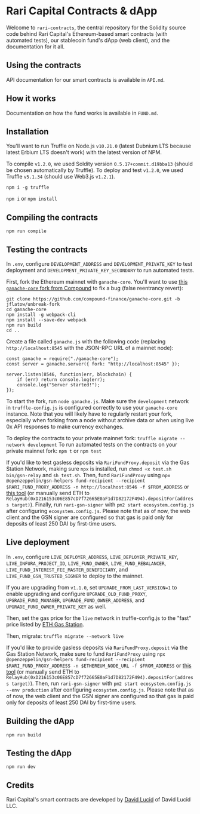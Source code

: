 # Rari Capital Contracts & dApp

Welcome to `rari-contracts`, the central repository for the Solidity source code behind Rari Capital's Ethereum-based smart contracts (with automated tests), our stablecoin fund's dApp (web client), and the documentation for it all.

## Using the contracts

API documentation for our smart contracts is available in `API.md`.

## How it works

Documentation on how the fund works is available in `FUND.md`.

## Installation

You'll want to run Truffle on Node.js `v10.21.0` (latest Dubnium LTS because latest Erbium LTS doesn't work) with the latest version of NPM.

To compile `v1.2.0`, we used Soldity version `0.5.17+commit.d19bba13` (should be chosen automatically by Truffle). To deploy and test `v1.2.0`, we used Truffle `v5.1.34` (should use Web3.js `v1.2.1`).

`npm i -g truffle`

`npm i` or `npm install`

## Compiling the contracts

`npm run compile`

## Testing the contracts

In `.env`, configure `DEVELOPMENT_ADDRESS` and `DEVELOPMENT_PRIVATE_KEY` to test deployment and `DEVELOPMENT_PRIVATE_KEY_SECONDARY` to run automated tests.

First, fork the Ethereum mainnet with `ganache-core`. You'll want to use [this `ganache-core` fork from Compound](https://github.com/compound-finance/ganache-core/tree/jflatow/unbreak-fork) to fix a bug (false reentrancy revert):

    git clone https://github.com/compound-finance/ganache-core.git -b jflatow/unbreak-fork
    cd ganache-core
    npm install -g webpack-cli
    npm install --save-dev webpack
    npm run build
    cd ..

Create a file called `ganache.js` with the following code (replacing `http://localhost:8545` with the JSON-RPC URL of a mainnet node):

    const ganache = require("./ganache-core");
    const server = ganache.server({ fork: "http://localhost:8545" });

    server.listen(8546, function(err, blockchain) {
        if (err) return console.log(err);
        console.log("Server started!");
    });

To start the fork, run `node ganache.js`. Make sure the `development` network in `truffle-config.js` is configured correctly to use your `ganache-core` instance. Note that you will likely have to regularly restart your fork, especially when forking from a node without archive data or when using live 0x API responses to make currency exchanges.

To deploy the contracts to your private mainnet fork: `truffle migrate --network development`
To run automated tests on the contracts on your private mainnet fork: `npm t` or `npm test`

If you'd like to test gasless deposits via `RariFundProxy.deposit` via the Gas Station Network, making sure `npx` is installed, run `chmod +x test.sh bin/gsn-relay` and `sh test.sh`. Then, fund `RariFundProxy` using `npx @openzeppelin/gsn-helpers fund-recipient --recipient $RARI_FUND_PROXY_ADDRESS -n http://localhost:8546 -f $FROM_ADDRESS` or [this tool](https://www.opengsn.org/recipients) (or manually send ETH to `RelayHub(0xD216153c06E857cD7f72665E0aF1d7D82172F494).depositFor(address target)`). Finally, run `rari-gsn-signer` with `pm2 start ecosystem.config.js` after configuring `ecosystem.config.js`. Please note that as of now, the web client and the GSN signer are configured so that gas is paid only for deposits of least 250 DAI by first-time users.

## Live deployment

In `.env`, configure `LIVE_DEPLOYER_ADDRESS`, `LIVE_DEPLOYER_PRIVATE_KEY`, `LIVE_INFURA_PROJECT_ID`, `LIVE_FUND_OWNER`, `LIVE_FUND_REBALANCER`, `LIVE_FUND_INTEREST_FEE_MASTER_BENEFICIARY`, and `LIVE_FUND_GSN_TRUSTED_SIGNER` to deploy to the mainnet.

If you are upgrading from `v1.1.0`, set `UPGRADE_FROM_LAST_VERSION=1` to enable upgrading and configure `UPGRADE_OLD_FUND_PROXY`, `UPGRADE_FUND_MANAGER`, `UPGRADE_FUND_OWNER_ADDRESS`, and `UPGRADE_FUND_OWNER_PRIVATE_KEY` as well.

Then, set the gas price for the `live` network in truffle-config.js to the "fast" price listed by [ETH Gas Station](https://www.ethgasstation.info/).

Then, migrate: `truffle migrate --network live`

If you'd like to provide gasless deposits via `RariFundProxy.deposit` via the Gas Station Network, make sure to fund `RariFundProxy` using `npx @openzeppelin/gsn-helpers fund-recipient --recipient $RARI_FUND_PROXY_ADDRESS -n $ETHEREUM_NODE_URL -f $FROM_ADDRESS` or [this tool](https://www.opengsn.org/recipients) (or manually send ETH to `RelayHub(0xD216153c06E857cD7f72665E0aF1d7D82172F494).depositFor(address target)`). Then, run `rari-gsn-signer` with `pm2 start ecosystem.config.js --env production` after configuring `ecosystem.config.js`. Please note that as of now, the web client and the GSN signer are configured so that gas is paid only for deposits of least 250 DAI by first-time users.

## Building the dApp

`npm run build`

## Testing the dApp

`npm run dev`

## Credits

Rari Capital's smart contracts are developed by [David Lucid](https://github.com/davidlucid) of David Lucid LLC.
